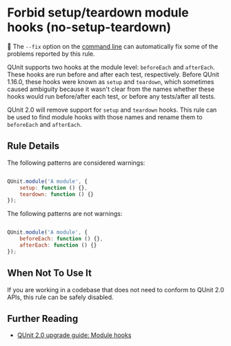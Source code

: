# Forbid setup/teardown module hooks (no-setup-teardown)

:wrench: The `--fix` option on the [command line](https://eslint.org/docs/user-guide/command-line-interface#fixing-problems) can automatically fix some of the problems reported by this rule.

QUnit supports two hooks at the module level: `beforeEach` and `afterEach`.
These hooks are run before and after each test, respectively. Before QUnit
1.16.0, these hooks were known as `setup` and `teardown`, which sometimes
caused ambiguity because it wasn't clear from the names whether these hooks
would run before/after each test, or before any tests/after all tests.

QUnit 2.0 will remove support for `setup` and `teardown` hooks. This rule can
be used to find module hooks with those names and rename them to `beforeEach`
and `afterEach`.

## Rule Details

The following patterns are considered warnings:

```js

QUnit.module('A module', {
    setup: function () {},
    teardown: function () {}
});

```

The following patterns are not warnings:

```js

QUnit.module('A module', {
    beforeEach: function () {},
    afterEach: function () {}
});

```

## When Not To Use It

If you are working in a codebase that does not need to conform to QUnit 2.0
APIs, this rule can be safely disabled.

## Further Reading

* [QUnit 2.0 upgrade guide: Module hooks](http://qunitjs.com/upgrade-guide-2.x/#rename-module-hooks)
